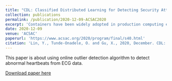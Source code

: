 ```yaml
---
title: "CDL: Classified Distributed Learning for Detecting Security Attacks in Containerized Applications"
collection: publications
permalink: /publication/2020-12-09-ACSAC2020
excerpt: 'Containers have been widely adopted in production computing environments for its efficiency and low isolation overhead. However, recent studies have shown that containerized applications are prone to various security attacks. Moreover, containerized applications are often highly dynamic and short-lived, which further exacerbates the problem. In this paper, we present CDL, a classified distributed learning framework to achieve efficient security attack detection for containerized applications. CDL integrates online application classification and anomaly detection to overcome the challenge of lacking sufficient training data for dynamic short-lived containers while considering diversified normal behaviors in different applications. We have implemented a prototype of CDL and evaluated it over 33 real world vulnerability attacks in 24 commonly used server applications. Our experimental results show that CDL can reduce the false positive rate from over 12% to 0.24% compared to the traditional anomaly detection scheme without aggregating training data. Compared to the distributed learning method without application classification, CDL can improve the detection rate from catching 20 out of 33 attacks to 31 out of 33 attacks before those attacks compromise the server systems. CDL is light-weight, which can complete application classification and anomaly detection within a few milliseconds.'
date: 2020-12-09
venue: 'ACSAC'
paperurl: 'https://www.acsac.org/2020/program/final/s40.html'
citation: 'Lin, Y., Tunde-Onadele, O. and Gu, X., 2020, December. CDL: Classified Distributed Learning for Detecting Security Attacks in Containerized Applications. In Annual Computer Security Applications Conference (pp. 179-188)'
---
```

This paper is about using online outlier detection algorithm to detect abnormal heartbeats from ECG data.

[Download paper here](http://dance.csc.ncsu.edu/papers/ACSAC20.pdf)
